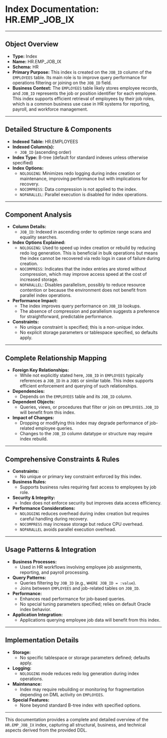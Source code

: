 # Index Documentation: HR.EMP_JOB_IX

---

## Object Overview
- **Type:** Index
- **Name:** HR.EMP_JOB_IX
- **Schema:** HR
- **Primary Purpose:** This index is created on the `JOB_ID` column of the `EMPLOYEES` table. Its main role is to improve query performance for operations filtering or joining on the `JOB_ID` field.
- **Business Context:** The `EMPLOYEES` table likely stores employee records, and `JOB_ID` represents the job or position identifier for each employee. This index supports efficient retrieval of employees by their job roles, which is a common business use case in HR systems for reporting, payroll, and workforce management.

---

## Detailed Structure & Components
- **Indexed Table:** HR.EMPLOYEES
- **Indexed Column(s):** 
  - `JOB_ID` (ascending order)
- **Index Type:** B-tree (default for standard indexes unless otherwise specified)
- **Index Options:**
  - `NOLOGGING`: Minimizes redo logging during index creation or maintenance, improving performance but with implications for recovery.
  - `NOCOMPRESS`: Data compression is not applied to the index.
  - `NOPARALLEL`: Parallel execution is disabled for index operations.

---

## Component Analysis
- **Column Details:**
  - `JOB_ID`: Indexed in ascending order to optimize range scans and equality searches.
- **Index Options Explained:**
  - `NOLOGGING`: Used to speed up index creation or rebuild by reducing redo log generation. This is beneficial in bulk operations but means the index cannot be recovered via redo logs in case of failure during creation.
  - `NOCOMPRESS`: Indicates that the index entries are stored without compression, which may improve access speed at the cost of increased storage.
  - `NOPARALLEL`: Disables parallelism, possibly to reduce resource contention or because the environment does not benefit from parallel index operations.
- **Performance Impact:**
  - The index improves query performance on `JOB_ID` lookups.
  - The absence of compression and parallelism suggests a preference for straightforward, predictable performance.
- **Constraints:**
  - No unique constraint is specified; this is a non-unique index.
  - No explicit storage parameters or tablespace specified, so defaults apply.

---

## Complete Relationship Mapping
- **Foreign Key Relationships:**
  - While not explicitly stated here, `JOB_ID` in `EMPLOYEES` typically references a `JOB_ID` in a `JOBS` or similar table. This index supports efficient enforcement and querying of such relationships.
- **Dependencies:**
  - Depends on the `EMPLOYEES` table and its `JOB_ID` column.
- **Dependent Objects:**
  - Queries, views, or procedures that filter or join on `EMPLOYEES.JOB_ID` will benefit from this index.
- **Impact of Changes:**
  - Dropping or modifying this index may degrade performance of job-related employee queries.
  - Changes to the `JOB_ID` column datatype or structure may require index rebuild.

---

## Comprehensive Constraints & Rules
- **Constraints:**
  - No unique or primary key constraint enforced by this index.
- **Business Rules:**
  - Supports business rules requiring fast access to employees by job role.
- **Security & Integrity:**
  - Index does not enforce security but improves data access efficiency.
- **Performance Considerations:**
  - `NOLOGGING` reduces overhead during index creation but requires careful handling during recovery.
  - `NOCOMPRESS` may increase storage but reduce CPU overhead.
  - `NOPARALLEL` avoids parallel execution overhead.

---

## Usage Patterns & Integration
- **Business Processes:**
  - Used in HR workflows involving employee job assignments, reporting, and payroll processing.
- **Query Patterns:**
  - Queries filtering by `JOB_ID` (e.g., `WHERE JOB_ID = :value`).
  - Joins between `EMPLOYEES` and job-related tables on `JOB_ID`.
- **Performance:**
  - Enhances read performance for job-based queries.
  - No special tuning parameters specified; relies on default Oracle index behavior.
- **Application Integration:**
  - Applications querying employee job data will benefit from this index.

---

## Implementation Details
- **Storage:**
  - No specific tablespace or storage parameters defined; defaults apply.
- **Logging:**
  - `NOLOGGING` mode reduces redo log generation during index operations.
- **Maintenance:**
  - Index may require rebuilding or monitoring for fragmentation depending on DML activity on `EMPLOYEES`.
- **Special Features:**
  - None beyond standard B-tree index with specified options.

---

This documentation provides a complete and detailed overview of the `HR.EMP_JOB_IX` index, capturing all structural, business, and technical aspects derived from the provided DDL.